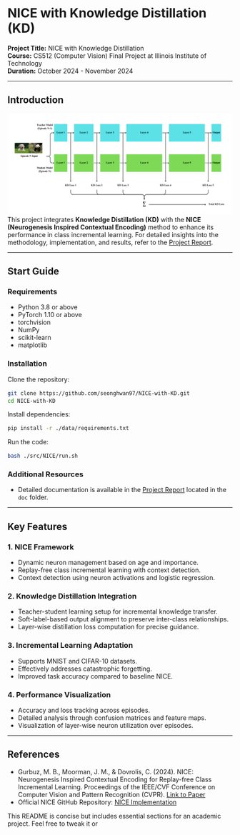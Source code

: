 # NICE with Knowledge Distillation (KD)

**Project Title:** NICE with Knowledge Distillation  
**Course:** CS512 (Computer Vision) Final Project at Illinois Institute of Technology  
**Duration:** October 2024 - November 2024  

---

## Introduction
![pipeline](./pipeline.png)
This project integrates **Knowledge Distillation (KD)** with the **NICE (Neurogenesis Inspired Contextual Encoding)** method to enhance its performance in class incremental learning. For detailed insights into the methodology, implementation, and results, refer to the [Project Report](./doc/report.pdf).

---

## Start Guide
### Requirements
- Python 3.8 or above
- PyTorch 1.10 or above
- torchvision
- NumPy
- scikit-learn
- matplotlib

### Installation
Clone the repository:
```bash
git clone https://github.com/seonghwan97/NICE-with-KD.git
cd NICE-with-KD
```

Install dependencies:
```bash
pip install -r ./data/requirements.txt
```

Run the code:
```bash
bash ./src/NICE/run.sh
```

### Additional Resources
- Detailed documentation is available in the [Project Report](./doc/report.pdf) located in the `doc` folder.

---

## Key Features
### 1. NICE Framework
- Dynamic neuron management based on age and importance.
- Replay-free class incremental learning with context detection.
- Context detection using neuron activations and logistic regression.

### 2. Knowledge Distillation Integration
- Teacher-student learning setup for incremental knowledge transfer.
- Soft-label-based output alignment to preserve inter-class relationships.
- Layer-wise distillation loss computation for precise guidance.

### 3. Incremental Learning Adaptation
- Supports MNIST and CIFAR-10 datasets.
- Effectively addresses catastrophic forgetting.
- Improved task accuracy compared to baseline NICE.

### 4. Performance Visualization
- Accuracy and loss tracking across episodes.
- Detailed analysis through confusion matrices and feature maps.
- Visualization of layer-wise neuron utilization over episodes.

---

## References
- Gurbuz, M. B., Moorman, J. M., & Dovrolis, C. (2024). NICE: Neurogenesis Inspired Contextual Encoding for Replay-free Class Incremental Learning. Proceedings of the IEEE/CVF Conference on Computer Vision and Pattern Recognition (CVPR). [Link to Paper](https://openaccess.thecvf.com/content/CVPR2024/html/Gurbuz_NICE_Neurogenesis_Inspired_Contextual_Encoding_for_Replay-free_Class_Incremental_Learning_CVPR_2024_paper.html)
- Official NICE GitHub Repository: [NICE Implementation](https://github.com/BurakGurbuz97/NICE.)

This README is concise but includes essential sections for an academic project. Feel free to tweak it or